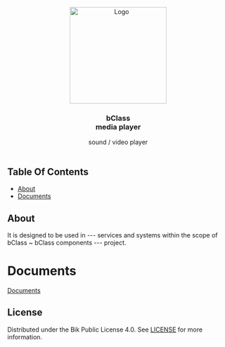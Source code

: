 <p align="center">
  <a href="#">
    <img src="#" alt="Logo" width="220" height="auto">
  </a>

  <h3 align="center">bClass<br/>media player</h3>

  <p align="center">
    sound / video player
    <br/>
    <br/>
  </p>
</p>

## Table Of Contents

- [About](#about)
- [Documents](#documents)

## About

It is designed to be used in --- services and systems within the scope of bClass ~ bClass components --- project.

# Documents

[Documents](./docs/README.md)

## License

Distributed under the Bik Public License 4.0. See [LICENSE](./LICENSE) for more information.
